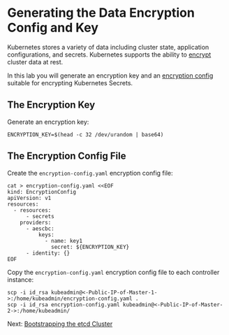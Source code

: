 # Generating the Data Encryption Config and Key

Kubernetes stores a variety of data including cluster state, application configurations, and secrets. Kubernetes supports the ability to [encrypt](https://kubernetes.io/docs/tasks/administer-cluster/encrypt-data) cluster data at rest.

In this lab you will generate an encryption key and an [encryption config](https://kubernetes.io/docs/tasks/administer-cluster/encrypt-data/#understanding-the-encryption-at-rest-configuration) suitable for encrypting Kubernetes Secrets.

## The Encryption Key

Generate an encryption key:

```shell
ENCRYPTION_KEY=$(head -c 32 /dev/urandom | base64)
```

## The Encryption Config File

Create the `encryption-config.yaml` encryption config file:

```shell
cat > encryption-config.yaml <<EOF
kind: EncryptionConfig
apiVersion: v1
resources:
  - resources:
      - secrets
    providers:
      - aescbc:
          keys:
            - name: key1
              secret: ${ENCRYPTION_KEY}
      - identity: {}
EOF
```

Copy the `encryption-config.yaml` encryption config file to each controller instance:

```shell
scp -i id_rsa kubeadmin@<-Public-IP-of-Master-1->:/home/kubeadmin/encryption-config.yaml .
scp -i id_rsa encryption-config.yaml kubeadmin@<-Public-IP-of-Master-2->:/home/kubeadmin/
```

Next: [Bootstrapping the etcd Cluster](07-bootstrapping-etcd.md)
